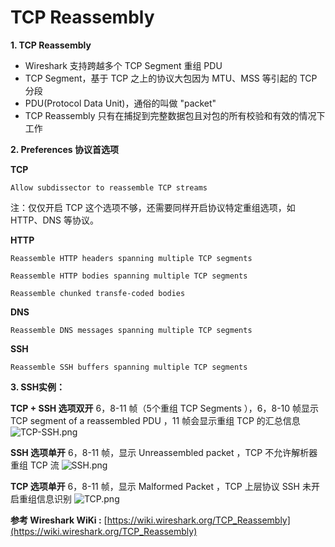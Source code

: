 # TCP Reassembly

**1. TCP Reassembly**


- Wireshark 支持跨越多个 TCP Segment 重组 PDU
- TCP Segment，基于 TCP 之上的协议大包因为 MTU、MSS 等引起的 TCP 分段
- PDU(Protocol Data Unit)，通俗的叫做 "packet"
- TCP Reassembly 只有在捕捉到完整数据包且对包的所有校验和有效的情况下工作





**2. Preferences 协议首选项**


**TCP**


```
Allow subdissector to reassemble TCP streams
```


注：仅仅开启 TCP 这个选项不够，还需要同样开启协议特定重组选项，如 HTTP、DNS 等协议。


**HTTP**


`Reassemble HTTP headers spanning multiple TCP segments`


`Reassemble HTTP bodies spanning multiple TCP segments`


`Reassemble chunked transfe-coded bodies`


**DNS**


`Reassemble DNS messages spanning multiple TCP segments`


**SSH**


`Reassemble SSH buffers spanning multiple TCP segments`




**3. SSH实例：**


**TCP + SSH 选项双开**
6，8-11 帧（5个重组 TCP Segments ），6，8-10 帧显示 TCP segment of a reassembled PDU ，11 帧会显示重组 TCP 的汇总信息[
](https://postimg.cc/CnHtTSqc)![TCP-SSH.png](https://cdn.nlark.com/yuque/0/2020/png/2777842/1604925583418-477bab21-0e68-446f-b9b6-565fcdb00da4.png#align=left&display=inline&height=234&margin=%5Bobject%20Object%5D&name=TCP-SSH.png&originHeight=234&originWidth=1301&size=37828&status=done&style=none&width=1301)


**SSH 选项单开**
6，8-11 帧，显示 Unreassembled packet ，TCP 不允许解析器重组 TCP 流
![SSH.png](https://cdn.nlark.com/yuque/0/2020/png/2777842/1604925637699-07814dec-5eb0-4f0e-8432-b9ad638a0e4f.png#align=left&display=inline&height=237&margin=%5Bobject%20Object%5D&name=SSH.png&originHeight=237&originWidth=1304&size=38794&status=done&style=none&width=1304)


**TCP 选项单开**
6，8-11 帧，显示 Malformed Packet ，TCP 上层协议 SSH 未开启重组信息识别
![TCP.png](https://cdn.nlark.com/yuque/0/2020/png/2777842/1604925714353-91559fdf-275e-477b-8915-f11f683a7590.png#align=left&display=inline&height=238&margin=%5Bobject%20Object%5D&name=TCP.png&originHeight=238&originWidth=1298&size=38804&status=done&style=none&width=1298)




**参考 Wireshark WiKi :**
[https://wiki.wireshark.org/TCP_Reassembly](https://wiki.wireshark.org/TCP_Reassembly)
